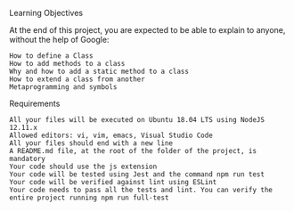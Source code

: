 Learning Objectives

At the end of this project, you are expected to be able to explain to anyone, without the help of Google:

    How to define a Class
    How to add methods to a class
    Why and how to add a static method to a class
    How to extend a class from another
    Metaprogramming and symbols

Requirements

    All your files will be executed on Ubuntu 18.04 LTS using NodeJS 12.11.x
    Allowed editors: vi, vim, emacs, Visual Studio Code
    All your files should end with a new line
    A README.md file, at the root of the folder of the project, is mandatory
    Your code should use the js extension
    Your code will be tested using Jest and the command npm run test
    Your code will be verified against lint using ESLint
    Your code needs to pass all the tests and lint. You can verify the entire project running npm run full-test
